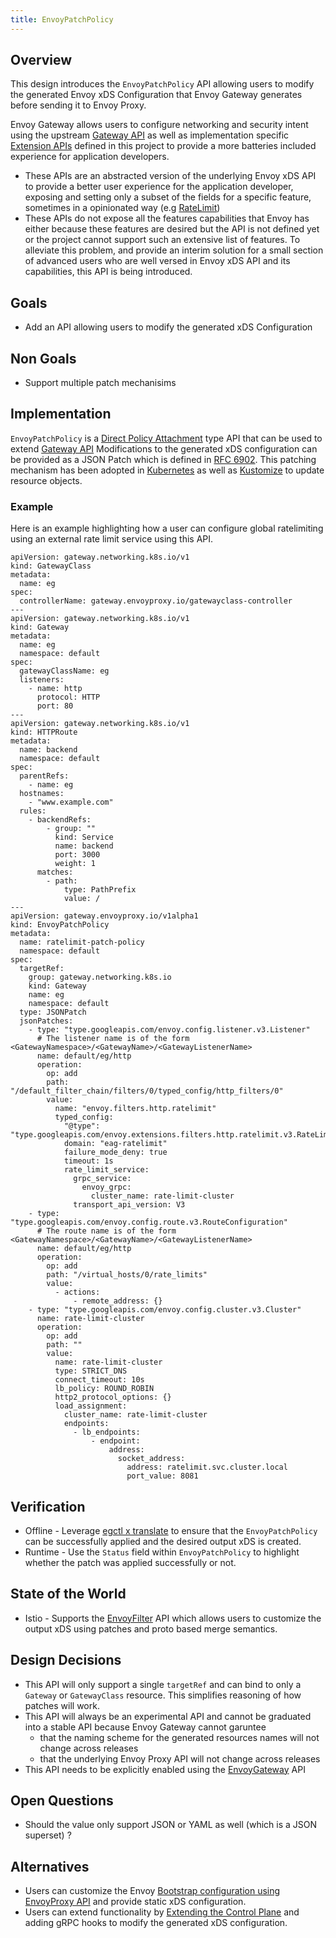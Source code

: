 ```yaml
---
title: EnvoyPatchPolicy
---
```


## Overview

This design introduces the `EnvoyPatchPolicy` API allowing users to modify the generated Envoy xDS Configuration that Envoy Gateway generates before sending it to Envoy Proxy.

Envoy Gateway allows users to configure networking and security intent using the upstream [Gateway API](https://gateway-api.sigs.k8s.io/) as well as implementation specific [Extension APIs](../../api/extension_types) defined in this project to provide a more batteries included experience for application developers.
* These APIs are an abstracted version of the underlying Envoy xDS API to provide a better user experience for the application developer, exposing and setting only a subset of the fields for a specific feature, sometimes in a opinionated way (e.g [RateLimit](../../user/traffic/global-rate-limit))
* These APIs do not expose all the features capabilities that Envoy has either because these features are desired but the API is not defined yet or the project cannot support such an extensive list of features. To alleviate this problem, and provide an interim solution for a small section of advanced users who are well versed in Envoy xDS API and its capabilities, this API is being introduced.

## Goals
* Add an API allowing users to modify the generated xDS Configuration

## Non Goals
* Support multiple patch mechanisims

## Implementation

`EnvoyPatchPolicy` is a [Direct Policy Attachment](https://gateway-api.sigs.k8s.io/references/policy-attachment/#direct-policy-attachment) type API that can be used to extend [Gateway API](https://gateway-api.sigs.k8s.io/) Modifications to the generated xDS configuration can be provided as a JSON Patch which is defined in [RFC 6902](https://datatracker.ietf.org/doc/html/rfc6902). This patching mechanism has been adopted in [Kubernetes](https://kubernetes.io/docs/tasks/manage-kubernetes-objects/update-api-object-kubectl-patch/) as well as [Kustomize](https://github.com/kubernetes-sigs/kustomize/blob/master/examples/jsonpatch.md) to update resource objects.

### Example

Here is an example highlighting how a user can configure global ratelimiting using an external rate limit service using this API.

```
apiVersion: gateway.networking.k8s.io/v1
kind: GatewayClass
metadata:
  name: eg
spec:
  controllerName: gateway.envoyproxy.io/gatewayclass-controller
---
apiVersion: gateway.networking.k8s.io/v1
kind: Gateway
metadata:
  name: eg
  namespace: default
spec:
  gatewayClassName: eg
  listeners:
    - name: http
      protocol: HTTP
      port: 80
---
apiVersion: gateway.networking.k8s.io/v1
kind: HTTPRoute
metadata:
  name: backend
  namespace: default
spec:
  parentRefs:
    - name: eg
  hostnames:
    - "www.example.com"
  rules:
    - backendRefs:
        - group: ""
          kind: Service
          name: backend
          port: 3000
          weight: 1
      matches:
        - path:
            type: PathPrefix
            value: /
---
apiVersion: gateway.envoyproxy.io/v1alpha1
kind: EnvoyPatchPolicy
metadata:
  name: ratelimit-patch-policy
  namespace: default
spec:
  targetRef:
    group: gateway.networking.k8s.io
    kind: Gateway
    name: eg
    namespace: default
  type: JSONPatch
  jsonPatches:
    - type: "type.googleapis.com/envoy.config.listener.v3.Listener"
      # The listener name is of the form <GatewayNamespace>/<GatewayName>/<GatewayListenerName>
      name: default/eg/http
      operation:
        op: add
        path: "/default_filter_chain/filters/0/typed_config/http_filters/0"
        value:
          name: "envoy.filters.http.ratelimit"
          typed_config:
            "@type": "type.googleapis.com/envoy.extensions.filters.http.ratelimit.v3.RateLimit"
            domain: "eag-ratelimit"
            failure_mode_deny: true
            timeout: 1s
            rate_limit_service:
              grpc_service:
                envoy_grpc:
                  cluster_name: rate-limit-cluster
              transport_api_version: V3
    - type: "type.googleapis.com/envoy.config.route.v3.RouteConfiguration"
      # The route name is of the form <GatewayNamespace>/<GatewayName>/<GatewayListenerName>
      name: default/eg/http
      operation:
        op: add
        path: "/virtual_hosts/0/rate_limits"
        value:
          - actions:
              - remote_address: {}
    - type: "type.googleapis.com/envoy.config.cluster.v3.Cluster"
      name: rate-limit-cluster
      operation:
        op: add
        path: ""
        value:
          name: rate-limit-cluster
          type: STRICT_DNS
          connect_timeout: 10s
          lb_policy: ROUND_ROBIN
          http2_protocol_options: {}
          load_assignment:
            cluster_name: rate-limit-cluster
            endpoints:
              - lb_endpoints:
                  - endpoint:
                      address:
                        socket_address:
                          address: ratelimit.svc.cluster.local
                          port_value: 8081
```

## Verification
* Offline - Leverage [egctl x translate](../../user/operations/egctl#egctl-experimental-translate) to ensure that the `EnvoyPatchPolicy` can be successfully applied and the desired output xDS is created.
* Runtime - Use the `Status` field within `EnvoyPatchPolicy` to highlight whether the patch was applied successfully or not.

## State of the World
* Istio - Supports the [EnvoyFilter](https://istio.io/latest/docs/reference/config/networking/envoy-filter) API which allows users to customize the output xDS using patches and proto based merge semantics.

## Design Decisions
* This API will only support a single `targetRef` and can bind to only a `Gateway` or `GatewayClass` resource. This simplifies reasoning of how patches will work.
* This API will always be an experimental API and cannot be graduated into a stable API because Envoy Gateway cannot garuntee
  * that the naming scheme for the generated resources names will not change across releases
  * that the underlying Envoy Proxy API will not change across releases
* This API needs to be explicitly enabled using the [EnvoyGateway](../../api/extension_types#envoygateway) API

## Open Questions
* Should the value only support JSON or YAML as well (which is a JSON superset) ?

## Alternatives
* Users can customize the Envoy [Bootstrap configuration using EnvoyProxy API](../../user/operations/customize-envoyproxy#customize-envoyproxy-bootstrap-config) and provide static xDS configuration.
* Users can extend functionality by [Extending the Control Plane](../design/extending-envoy-gateway) and adding gRPC hooks to modify the generated xDS configuration.
